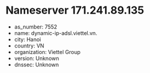 # Nameserver 171.241.89.135

* as_number: 7552
* name: dynamic-ip-adsl.viettel.vn.
* city: Hanoi
* country: VN
* organization: Viettel Group
* version: Unknown
* dnssec: Unknown
